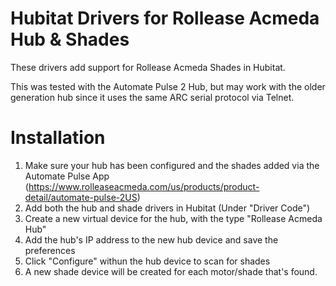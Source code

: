 # Hubitat Drivers for Rollease Acmeda Hub & Shades

These drivers add support for Rollease Acmeda Shades in Hubitat.

This was tested with the Automate Pulse 2 Hub, but may work with the older generation hub since it uses the same ARC serial protocol via Telnet.

# Installation
1) Make sure your hub has been configured and the shades added via the Automate Pulse App (https://www.rolleaseacmeda.com/us/products/product-detail/automate-pulse-2US)
2) Add both the hub and shade drivers in Hubitat (Under "Driver Code")
3) Create a new virtual device for the hub, with the type "Rollease Acmeda Hub"
4) Add the hub's IP address to the new hub device and save the preferences
5) Click "Configure" withun the hub device to scan for shades
6) A new shade device will be created for each motor/shade that's found.


